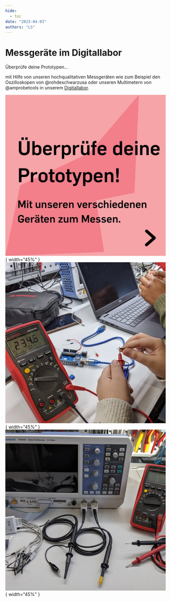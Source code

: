 ```yaml
---
hide:
  - toc
date: "2023-04-03"  
authors: "LS"
---
```


# Messgeräte im Digitallabor 

Überprüfe deine Prototypen...  

mit Hilfe von unseren hochqualitativen Messgeräten wie zum Beispiel den Oszilloskopen von @rohdeschwarzusa oder unseren Multimetern von @amprobetools in unserem [Digitallabor](../digitallabor.md).

![News-Text als Bild.](../medien/2023-04-03a.jpg){ width="45%" }
![Unser Multimeter im Einsatz.](../medien/2023-04-03b.jpg){ width="45%" }
![Bild des Oszilloskops und des Multimeters.](../medien/2023-04-03c.jpg){ width="45%" }



